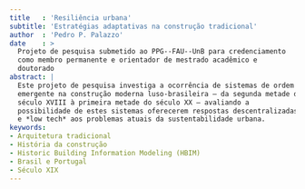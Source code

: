 ```yaml
---
title   : 'Resiliência urbana'
subtitle: 'Estratégias adaptativas na construção tradicional'
author  : 'Pedro P. Palazzo'
date    : >
  Projeto de pesquisa submetido ao PPG--FAU--UnB para credenciamento
  como membro permanente e orientador de mestrado acadêmico e
  doutorado
abstract: |
  Este projeto de pesquisa investiga a ocorrência de sistemas de ordem
  emergente na construção moderna luso-brasileira — da segunda metade do
  século XVIII à primeira metade do século XX — avaliando a
  possibilidade de estes sistemas oferecerem respostas descentralizadas
  e *low tech* aos problemas atuais da sustentabilidade urbana.
keywords:
- Arquitetura tradicional
- História da construção
- Historic Building Information Modeling (HBIM)
- Brasil e Portugal
- Século XIX
---
```

